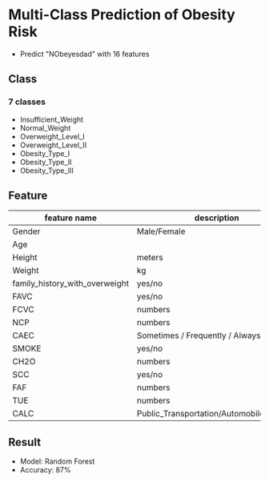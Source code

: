 # Multi-Class Prediction of Obesity Risk 
- Predict "NObeyesdad" with 16 features
## Class
### 7 classes
- Insufficient_Weight
- Normal_Weight
- Overweight_Level_I
- Overweight_Level_II
- Obesity_Type_I
- Obesity_Type_II
- Obesity_Type_III

## Feature
| feature name | description | 
| --- | --- |
| Gender | Male/Female |
| Age | 
| Height | meters |
| Weight | kg |
| family_history_with_overweight | yes/no | 
| FAVC | yes/no |
| FCVC | numbers |
| NCP | numbers |
| CAEC | Sometimes / Frequently / Always / no |
| SMOKE | yes/no | 
| CH2O | numbers |
| SCC | yes/no | 
| FAF | numbers |
| TUE | numbers |
| CALC | Public_Transportation/Automobile/Walking |
## Result
- Model: Random Forest
- Accuracy: 87%